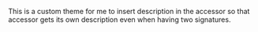 This is a custom theme for me to insert description in the accessor so that accessor gets its own description even when having two signatures.